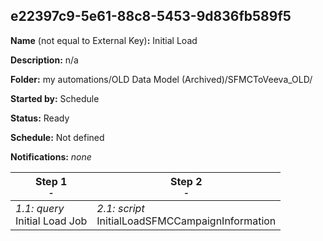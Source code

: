 ## e22397c9-5e61-88c8-5453-9d836fb589f5

**Name** (not equal to External Key)**:** Initial Load

**Description:** n/a

**Folder:** my automations/OLD Data Model (Archived)/SFMCToVeeva_OLD/

**Started by:** Schedule

**Status:** Ready

**Schedule:** Not defined

**Notifications:** _none_


| Step 1<br>_<small>-</small>_ | Step 2<br>_<small>-</small>_ |
| --- | --- |
| _1.1: query_<br>Initial Load Job | _2.1: script_<br>InitialLoadSFMCCampaignInformation |
